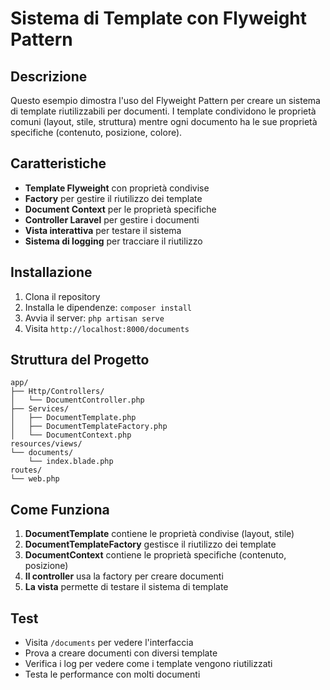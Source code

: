 # Sistema di Template con Flyweight Pattern

## Descrizione

Questo esempio dimostra l'uso del Flyweight Pattern per creare un sistema di template riutilizzabili per documenti. I template condividono le proprietà comuni (layout, stile, struttura) mentre ogni documento ha le sue proprietà specifiche (contenuto, posizione, colore).

## Caratteristiche

- **Template Flyweight** con proprietà condivise
- **Factory** per gestire il riutilizzo dei template
- **Document Context** per le proprietà specifiche
- **Controller Laravel** per gestire i documenti
- **Vista interattiva** per testare il sistema
- **Sistema di logging** per tracciare il riutilizzo

## Installazione

1. Clona il repository
2. Installa le dipendenze: `composer install`
3. Avvia il server: `php artisan serve`
4. Visita `http://localhost:8000/documents`

## Struttura del Progetto

```
app/
├── Http/Controllers/
│   └── DocumentController.php
├── Services/
│   ├── DocumentTemplate.php
│   ├── DocumentTemplateFactory.php
│   └── DocumentContext.php
resources/views/
└── documents/
    └── index.blade.php
routes/
└── web.php
```

## Come Funziona

1. **DocumentTemplate** contiene le proprietà condivise (layout, stile)
2. **DocumentTemplateFactory** gestisce il riutilizzo dei template
3. **DocumentContext** contiene le proprietà specifiche (contenuto, posizione)
4. **Il controller** usa la factory per creare documenti
5. **La vista** permette di testare il sistema di template

## Test

- Visita `/documents` per vedere l'interfaccia
- Prova a creare documenti con diversi template
- Verifica i log per vedere come i template vengono riutilizzati
- Testa le performance con molti documenti
